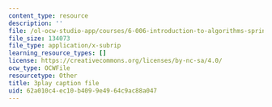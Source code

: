 ```yaml
---
content_type: resource
description: ''
file: /ol-ocw-studio-app/courses/6-006-introduction-to-algorithms-spring-2020/62a010c4ec10b4099e4964c9ac88a047_MAyraVVYB64.srt
file_size: 134073
file_type: application/x-subrip
learning_resource_types: []
license: https://creativecommons.org/licenses/by-nc-sa/4.0/
ocw_type: OCWFile
resourcetype: Other
title: 3play caption file
uid: 62a010c4-ec10-b409-9e49-64c9ac88a047
---
```

